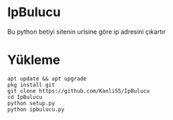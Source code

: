 # IpBulucu
Bu python betiyi sitenin urlsine göre ip adresini çıkartır

# Yükleme
```shell code
apt update && apt upgrade
pkg install git
git clone https://github.com/Kanli55/IpBulucu
cd IpBulucu
python setup.py
python ipbulucu.py
```

